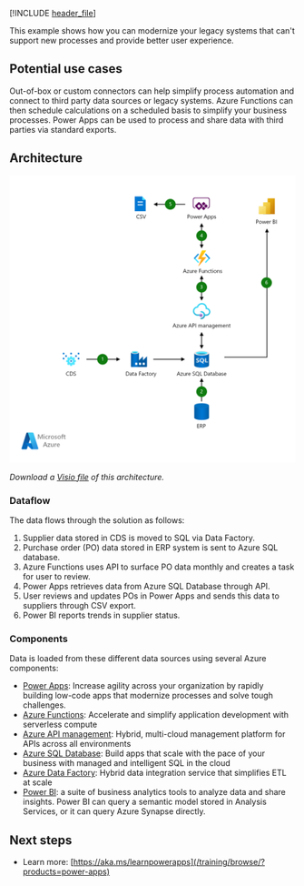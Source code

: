 [!INCLUDE [header_file](../../../includes/sol-idea-header.md)]

This example shows how you can modernize your legacy systems that can't support new processes and provide better user experience.

## Potential use cases

Out-of-box or custom connectors can help simplify process automation and connect to third party data sources or legacy systems. Azure Functions can then schedule calculations on a scheduled basis to simplify your business processes. Power Apps can be used to process and share data with third parties via standard exports.

## Architecture

![Architecture shows data from C D S to S Q L via Data Factory and from E R P to S Q L. Power app gets data, sends via C S V, Power B I shows trends.](../media/lob.png)

*Download a [Visio file](https://arch-center.azureedge.net/lob.vsdx) of this architecture.*

### Dataflow

The data flows through the solution as follows:

1. Supplier data stored in CDS is moved to SQL via Data Factory.
1. Purchase order (PO) data stored in ERP system is sent to Azure SQL database.
1. Azure Functions uses API to surface PO data monthly and creates a task for user to review.
1. Power Apps retrieves data from Azure SQL Database through API.
1. User reviews and updates POs in Power Apps and sends this data to suppliers through CSV export.
1. Power BI reports trends in supplier status.

### Components

Data is loaded from these different data sources using several Azure components:

- [Power Apps](https://powerapps.microsoft.com): Increase agility across your organization by rapidly building low-code apps that modernize processes and solve tough challenges.
- [Azure Functions](https://azure.microsoft.com/services/functions): Accelerate and simplify application development with serverless compute
- [Azure API management](https://azure.microsoft.com/services/api-management): Hybrid, multi-cloud management platform for APIs across all environments
- [Azure SQL Database](https://azure.microsoft.com/services/sql-database): Build apps that scale with the pace of your business with managed and intelligent SQL in the cloud
- [Azure Data Factory](https://azure.microsoft.com/services/data-factory): Hybrid data integration service that simplifies ETL at scale
- [Power BI](/power-bi): a suite of business analytics tools to analyze data and share insights. Power BI can query a semantic model stored in Analysis Services, or it can query Azure Synapse directly.

## Next steps

- Learn more: [https://aka.ms/learnpowerapps](/training/browse/?products=power-apps)
